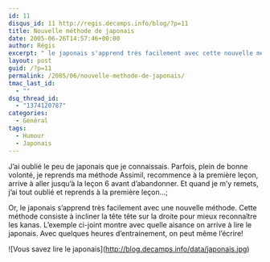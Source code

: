 ```yaml
---
id: 11
disqus_id: 11 http://regis.decamps.info/blog/?p=11
title: Nouvelle méthode de japonais
date: 2005-06-26T14:57:46+00:00
author: Régis
excerpt: " le japonais s'apprend très facilement avec cette nouvelle méthode."
layout: post
guid: /?p=11
permalink: /2005/06/nouvelle-methode-de-japonais/
tmac_last_id:
  - ""
dsq_thread_id:
  - "1374120787"
categories:
  - Général
tags:
  - Humour
  - Japonais
---
```

J’ai oublié le peu de japonais que je connaissais. Parfois, plein de bonne volonté, je reprends ma méthode Assimil, recommence à la première leçon, arrive à aller jusqu’à la leçon 6 avant d’abandonner. Et quand je m’y remets, j’ai tout oublié et reprends à la première leçon…;

Or, le japonais s’apprend très facilement avec une nouvelle méthode. Cette méthode consiste à incliner la tête tête sur la droite pour mieux reconnaître les kanas. L’exemple ci-joint montre avec quelle aisance on arrive à lire le japonais. Avec quelques heures d’entrainement, on peut même l’écrire!

!\[Vous savez lire le japonais\](http://blog.decamps.info/data/japonais.jpg)

